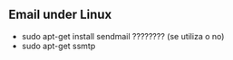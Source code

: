 ## Email under Linux

- sudo apt-get install sendmail ???????? (se utiliza o no)
- sudo apt-get ssmtp